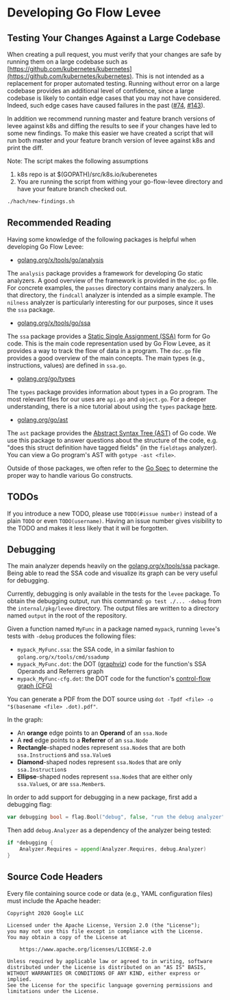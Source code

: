 # Developing Go Flow Levee

## Testing Your Changes Against a Large Codebase

When creating a pull request, you must verify that your changes are safe by running them on a large codebase such as [https://github.com/kubernetes/kubernetes](https://github.com/kubernetes/kubernetes). This is not intended as a replacement for proper automated testing. Running without error on a large codebase provides an additional level of confidence, since a large codebase is likely to contain edge cases that you may not have considered. Indeed, such edge cases have caused failures in the past ([#74](https://github.com/google/go-flow-levee/pull/74), [#143](https://github.com/google/go-flow-levee/pull/143)).

In addition we recommend running master and feature branch versions of levee against k8s and diffing the results to see if your changes have led to some new findings. To make this easier we have created a script that will run both master and your feature branch version of levee against k8s and print the diff.

Note: The script makes the following assumptions
1. k8s repo is at $(GOPATH)/src/k8s.io/kuberenetes
2. You are running the script from withing your go-flow-levee directory and have your feature branch checked out.

```bash
./hach/new-findings.sh
```

## Recommended Reading

Having some knowledge of the following packages is helpful when developing Go Flow Levee:

* [golang.org/x/tools/go/analysis](https://golang.org/x/tools/go/analysis)

The `analysis` package provides a framework for developing Go static analyzers. A good overview of the framework is provided in the `doc.go` file. For concrete examples, the `passes` directory contains many analyzers. In that directory, the `findcall` analyzer is intended as a simple example. The `nilness` analyzer is particularly interesting for our purposes, since it uses the `ssa` package.

* [golang.org/x/tools/go/ssa](https://golang.org/x/tools/go/ssa)

The `ssa` package provides a [Static Single Assignment (SSA)](https://en.wikipedia.org/wiki/Static_single_assignment_form) form for Go code. This is the main code representation used by Go Flow Levee, as it provides a way to track the flow of data in a program. The `doc.go` file provides a good overview of the main concepts. The main types (e.g., instructions, values) are defined in `ssa.go`.

* [golang.org/go/types](https://golang.org/pkg/go/types)

The `types` package provides information about types in a Go program. The most relevant files for our uses are `api.go` and `object.go`. For a deeper understanding, there is a nice tutorial about using the `types` package [here](https://github.com/golang/example/tree/master/gotypes).

* [golang.org/go/ast](https://golang.org/pkg/go/ast)

The `ast` package provides the [Abstract Syntax Tree (AST)](https://en.wikipedia.org/wiki/Abstract_syntax_tree) of Go code. We use this package to answer questions about the structure of the code, e.g. "does this struct definition have tagged fields" (in the `fieldtags` analyzer). You can view a Go program's AST with `gotype -ast <file>`.

Outside of those packages, we often refer to the [Go Spec](https://golang.org/ref/spec) to determine the proper way to handle various Go constructs.

## TODOs

If you introduce a new TODO, please use `TODO(#issue number)` instead of a plain `TODO` or even `TODO(username)`. Having an issue number gives visibility to the TODO and makes it less likely that it will be forgotten.

## Debugging

The main analyzer depends heavily on the [golang.org/x/tools/ssa](https://pkg.go.dev/golang.org/x/tools/ssa) package. Being able to read the SSA code and visualize its graph can be very useful for debugging.

Currently, debugging is only available in the tests for the `levee` package. To obtain the debugging output, run this command: `go test ./... -debug` from the `internal/pkg/levee` directory. The output files are written to a directory named `output` in the root of the repository.

Given a function named `MyFunc` in a package named `mypack`, running `levee`'s tests with `-debug` produces the following files:
* `mypack_MyFunc.ssa`: the SSA code, in a similar fashion to `golang.org/x/tools/cmd/ssadump`
* `mypack_MyFunc.dot`: the DOT ([graphviz](https://graphviz.org/)) code for the function's SSA Operands and Referrers graph
* `mypack_MyFunc-cfg.dot`: the DOT code for the function's [control-flow graph (CFG)](https://en.wikipedia.org/wiki/Control-flow_graph)

You can generate a PDF from the DOT source using `dot -Tpdf <file> -o "$(basename <file> .dot).pdf"`.

In the graph:
* An **orange** edge points to an **Operand** of an `ssa.Node`
* A **red** edge points to a **Referrer** of an `ssa.Node`
* **Rectangle**-shaped nodes represent `ssa.Node`s that are both `ssa.Instruction`s and `ssa.Value`s
* **Diamond**-shaped nodes represent `ssa.Node`s that are only `ssa.Instruction`s
* **Ellipse**-shaped nodes represent `ssa.Node`s that are either only `ssa.Value`s, or are `ssa.Member`s.

In order to add support for debugging in a new package, first add a debugging flag:
```go
var debugging bool = flag.Bool("debug", false, "run the debug analyzer")
```

Then add `debug.Analyzer` as a dependency of the analyzer being tested:
```go
if *debugging {
	Analyzer.Requires = append(Analyzer.Requires, debug.Analyzer)
}
```

## Source Code Headers

Every file containing source code or data (e.g., YAML configuration files) must include
the Apache header:

    Copyright 2020 Google LLC

    Licensed under the Apache License, Version 2.0 (the "License");
    you may not use this file except in compliance with the License.
    You may obtain a copy of the License at

        https://www.apache.org/licenses/LICENSE-2.0

    Unless required by applicable law or agreed to in writing, software
    distributed under the License is distributed on an "AS IS" BASIS,
    WITHOUT WARRANTIES OR CONDITIONS OF ANY KIND, either express or implied.
    See the License for the specific language governing permissions and
    limitations under the License.
